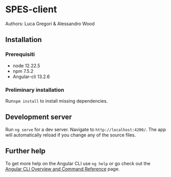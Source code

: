 # SPES-client

Authors: Luca Gregori & Alessandro Wood

## Installation

### Prerequisiti
- node 12.22.5
- npm 7.5.2
- Angular-cli 13.2.6


### Preliminary installation
Run`npm install` to install missing dependencies.

## Development server

Run `ng serve` for a dev server. Navigate to `http://localhost:4200/`. The app will automatically reload if you change any of the source files.



## Further help

To get more help on the Angular CLI use `ng help` or go check out the [Angular CLI Overview and Command Reference](https://angular.io/cli) page.
